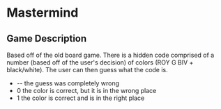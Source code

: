 # Mastermind

## Game Description
Based off of the old board game. There is a hidden code comprised of a number (based off of the user's decision) of colors (ROY G BIV + black/white). The user can then guess what the code is. 

* -- 
	the guess was completely wrong
* 0
  the color is correct, but it is in the wrong place
* 1
  the color is correct and is in the right place

